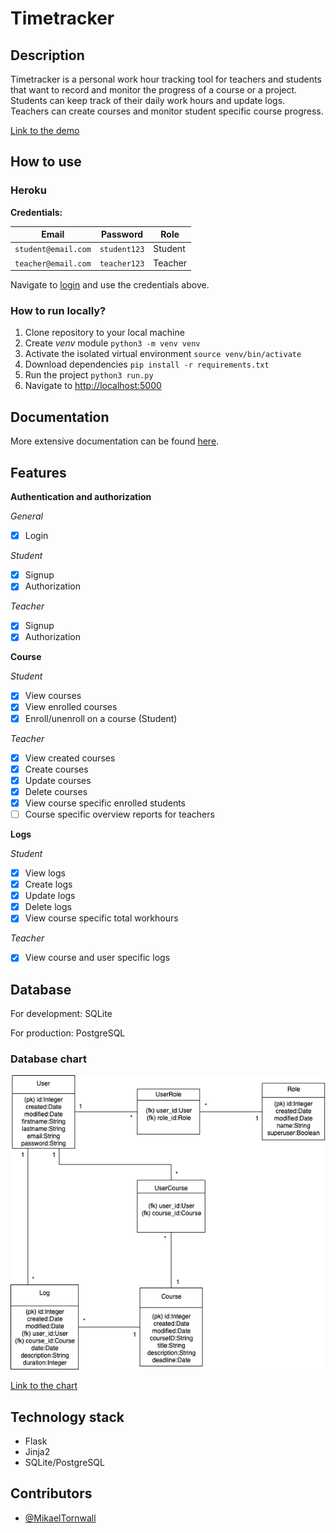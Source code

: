 # Timetracker

## Description

Timetracker is a personal work hour tracking tool for teachers and students that want to record and monitor the progress of a course or a project. Students can keep track of their daily work hours and update logs. Teachers can create courses and monitor student specific course progress.

[Link to the demo](https://tsoha-timetracker.herokuapp.com/)

## How to use

### Heroku

__Credentials:__

| Email               | Password      | Role     |
| --------------------|---------------|----------|
| `student@email.com` | `student123`  | Student  |
| `teacher@email.com` | `teacher123`  | Teacher  |

Navigate to [login](https://tsoha-timetracker.herokuapp.com/auth/login) and use the credentials above.

### How to run locally?

1. Clone repository to your local machine
2. Create *venv* module `python3 -m venv venv`
3. Activate the isolated virtual environment `source venv/bin/activate`
4. Download dependencies `pip install -r requirements.txt`
5. Run the project `python3 run.py`
6. Navigate to [http://localhost:5000](http://localhost:5000)

## Documentation

More extensive documentation can be found [here](https://github.com/MikaelTornwall/timetracker/blob/master/documentation/documentation.md).

## Features

__Authentication and authorization__

*General*
- [x] Login

*Student*
- [x] Signup
- [x] Authorization

*Teacher*
- [x] Signup
- [x] Authorization

__Course__

*Student*
- [x] View courses
- [x] View enrolled courses
- [x] Enroll/unenroll on a course (Student)

*Teacher*
- [x] View created courses
- [x] Create courses
- [x] Update courses
- [x] Delete courses
- [x] View course specific enrolled students
- [ ] Course specific overview reports for teachers

__Logs__

*Student*
- [x] View logs
- [x] Create logs
- [x] Update logs
- [x] Delete logs
- [x] View course specific total workhours

*Teacher*
- [x] View course and user specific logs

## Database

For development: SQLite

For production: PostgreSQL

### Database chart

![database chart](https://github.com/MikaelTornwall/timetracker/blob/master/documentation/timetracker.png)

[Link to the chart](https://drive.google.com/file/d/176zQnYk9ukeFViq_n_RI6qthSVZ2TaM1/view?usp=sharing)

## Technology stack

* Flask
* Jinja2
* SQLite/PostgreSQL

## Contributors

* [@MikaelTornwall](https://github.com/MikaelTornwall/)
